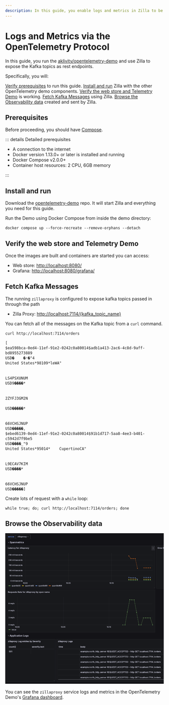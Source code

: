 ```yaml
---
description: In this guide, you enable logs and metrics in Zilla to be exported to an OpenTelemetry Collector.
---
```


# Logs and Metrics via the OpenTelemetry Protocol

In this guide, you run the [aklivity/opentelemetry-demo](https://github.com/aklivity/opentelemetry-demo) and use Zilla to expose the Kafka topics as rest endpoints.

Specifically, you will:

[Verify prerequisites](#prerequisites) to run this guide.
[Install and run](#install-and-run) Zilla with the other OpenTelemetry demo components.
[Verify the web store and Telemetry Demo](#verify-the-web-store-and-telemetry-demo) is working.
[Fetch Kafka Messages](#fetch-kafka-messages) using Zilla.
[Browse the Observability data](#browse-the-observability-data) created and sent by Zilla.

## Prerequisites

Before proceeding, you should have [Compose](https://docs.docker.com/compose/gettingstarted/).

::: details Detailed prerequisites

- A connection to the internet
- Docker version 1.13.0+ or later is installed and running
- Docker Compose v2.0.0+
- Container host resources: 2 CPU, 6GB memory

:::

## Install and run

Download the [opentelemetry-demo](https://github.com/aklivity/opentelemetry-demo) repo. It will start Zilla and everything you need for this guide.

Run the Demo using Docker Compose from inside the demo directory:

```bash:no-line-numbers
docker compose up --force-recreate --remove-orphans --detach
```

## Verify the web store and Telemetry Demo

Once the images are built and containers are started you can access:

- Web store: <http://localhost:8080/>
- Grafana: <http://localhost:8080/grafana/>

## Fetch Kafka Messages

The running `zillaproxy` is configured to expose kafka topics passed in through the path

- Zilla Proxy: <http://localhost:7114/{kafka_topic_name}>

You can fetch all of the messages on the Kafka topic from a `curl` command.

```bash:no-line-numbers
curl http://localhost:7114/orders
```

```output:no-line-numbers
[
$ea598bca-0ed4-11ef-91e2-0242c0a80014$adb1a413-2ac6-4c8d-9aff-bd8955273889
USD�    �ʵ�"4
United States*98109*leWA"


LS4PSXUNUM
USD9����* 


2ZYFJ3GM2N

USD�����* 


66VCHSJNUP
USD�����,
$ebed6139-0ed4-11ef-91e2-0242c0a80014$91b1d717-5aa8-4ee3-b401-c5942d7f9be5
USD����_"9
United States*95014*    CupertinoCA"


L9ECAV7KIM
USD����* 


66VCHSJNUP
USD�����]
```

Create lots of request with a `while` loop:

```bash:no-line-numbers
while true; do; curl http://localhost:7114/orders; done
```

## Browse the Observability data

![Zilla logs and metrics Grafana dashboard](./dashboard.png)

You can see the `zillaproxy` service logs and metrics in the OpenTelemetry Demo's [Grafana dashboard](http://localhost:8080/grafana/d/W2gX2zHVk/demo-dashboard?orgId=1&var-service=zillaproxy).


